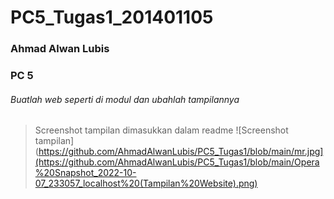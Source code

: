 # PC5_Tugas1_201401105
### Ahmad Alwan Lubis
### PC 5


###### Buatlah web seperti di modul dan ubahlah tampilannya 
> Screenshot tampilan dimasukkan dalam readme
![Screenshot tampilan](https://github.com/AhmadAlwanLubis/PC5_Tugas1/blob/main/mr.jpg](https://github.com/AhmadAlwanLubis/PC5_Tugas1/blob/main/Opera%20Snapshot_2022-10-07_233057_localhost%20(Tampilan%20Website).png)
